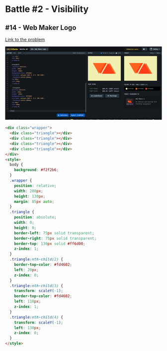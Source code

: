 # Battle #2 - Visibility

## #14 - Web Maker Logo

[Link to the problem](https://cssbattle.dev/play/14)

![result](./images/web_maker_logo.png)

```html
<div class="wrapper">
  <div class="triangle"></div>
  <div class="triangle"></div>
  <div class="triangle"></div>
  <div class="triangle"></div>
</div>
<style>
  body {
    background: #f2f2b6;
  }
  .wrapper {
    position: relative;
    width: 280px;
    height: 130px;
    margin: 85px auto;
  }
  .triangle {
    position: absolute;
    width: 0;
    height: 0;
    border-left: 75px solid transparent;
    border-right: 75px solid transparent;
    border-top: 130px solid #ff6d00;
    z-index: 1;
  }
  .triangle:nth-child(2) {
    border-top-color: #fd4602;
    left: 20px;
    z-index: 0;
  }
  .triangle:nth-child(3) {
    transform: scaleY(-1);
    border-top-color: #fd4602;
    left: 110px;
    z-index: 1;
  }
  .triangle:nth-child(4) {
    transform: scaleY(-1);
    left: 130px;
    z-index: 0;
  }
</style>
```
